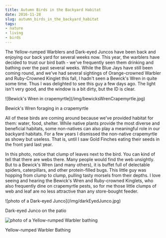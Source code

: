 ```yaml
---
title: Autumn Birds in the Backyard Habitat
date: 2016-11-28
slug: autumn_birds_in_the_backyard_habitat
tags:
- nature
- living
- birds
---
```


The Yellow-rumped Warblers and Dark-eyed Juncos have been back and enjoying our
back yard for several weeks now. This year, the warblers have decided to trust
our bird bath - we've frequently seen them drinking and bathing over the past
several weeks. While the Blue Jays have still been coming round, and we've had
several sightings of Orange-crowned Warbler and Ruby-Crowned Kinglet this fall,
I hadn't seen a Bewick's Wren in quite some time. Thus I was delighted to see
this guy a few days ago. The light isn't very good, and the window is a bit
dirty, but the ID is clear.

<div class="image">
![Bewick's Wren in crapemyrtle](/img/bewicksWrenCrapemyrtle.jpg)

Bewick's Wren foraging in a crapemyrtle
</div>

<!-- truncate -->

All of these birds are coming around because we've provided habitat for them:
water, food, shelter. While native plants provide the most diverse and
beneficial habitats, some non-natives can also play a meaningful role in our
backyard habitats. For a few years I dismissed the non-native crapemyrtle as
showy but useless. That is, until I saw Gold Finches eating their seeds in the
front yard last year.

In this photo, notice that clump of leaves next to the bird. You can kind of
tell that there are webs there. Many people would find the web unsightly. But to
a Bewick's Wren (and many others), it is buffet full of delectable spiders,
caterpillars, and other protein-filled bugs. This little guy was hopping from
clump to clump, pulling tasty morsels from their depths. I love seeing and
hearing the Bewick's Wren and Ruby-crowned Kinglets, who also frequently dine on
crapemyrtle pests, so for me those little clumps of web and leaf are no less
attractive than any store-bought feeder.

<div class="image">
![photo of a Dark-eyed Junco](/img/darkEyedJunco.jpg)

Dark-eyed Junco on the patio

![photo of a Yellow-rumped Warbler bathing](/img/yellowRumpedWarblerBathing.jpg)

Yellow-rumped Warbler Bathing
</div>
